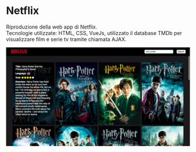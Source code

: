 # Netflix
Riproduzione della web app di Netflix. <br>
Tecnologie utilizzate: HTML, CSS, VueJs, utilizzato il database TMDb per visualizzare film e serie tv tramite chiamata AJAX.

<img src="/img/netflix-screenshot.png">
